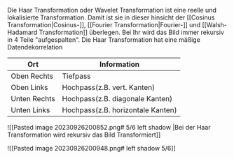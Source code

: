 Die Haar Transformation oder Wavelet Transformation ist eine reelle und lokalisierte Transformation. Damit ist sie in dieser hinsicht der [[Cosinus Transformation|Cosinus-]], [[Fourier Transformation|Fourier-]] und [[Walsh-Hadamard Transformation]] überlegen.
Bei Ihr wird das Bild immer rekursiv in 4 Teile "aufgespalten". Die Haar Transformation hat eine mäßige Datendekorrelation

| Ort          | Information                       |
| ------------ | --------------------------------- |
| Oben Rechts  | Tiefpass                          |
| Oben Links   | Hochpass(z.B. vert. Kanten)       |
| Unten Rechts | Hochpass(z.B. diagonale Kanten)   |
| Unten Links  | Hochpass(z.B. horizontale Kanten) |

![[Pasted image 20230926200852.png# 5/6 left shadow |Bei der Haar Transformation wird rekursiv das Bild Transformiert]]

![[Pasted image 20230926200948.png# left shadow 5/6]]
